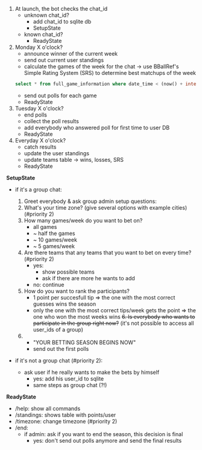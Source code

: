 1. At launch, the bot checks the chat_id
	- unknown chat_id?
		- add chat_id to sqlite db
		- SetupState
	- known chat_id?
		- ReadyState
2. Monday X o'clock?
	- announce winner of the current week
	- send out current user standings
	- calculate the games of the week for the chat ->
	use BBallRef's Simple Rating System (SRS) to determine best matchups of the week
	```sql
	select * from full_game_information where date_time < (now() + interval '7 days') ORDER BY srs_sum desc;  
	```
	- send out polls for each game
	- ReadyState
3. Tuesday X o'clock?
	- end polls
	- collect the poll results
	- add everybody who answered poll for first time to user DB
	- ReadyState
4. Everyday X o'clock? 
	- catch results
	- update the user standings
	- update teams table -> wins, losses, SRS
	- ReadyState



**SetupState**
- if it's a group chat:
	1. Greet everybody & ask group admin setup questions:
	2. What's your time zone? (give several options with example cities) (#priority 2)
	3. How many games/week do you want to bet on? 
		- all games
		- ~ half the games
		- ~ 10 games/week
		- ~ 5 games/week
	4. Are there teams that any teams that you want to bet on every time? (#priority 2)
		- yes: 
			- show possible teams
			- ask if there are more he wants to add
		- no: continue
	5. How do you want to rank the participants? 
		- 1 point per succesfull tip => the one with the most correct guesses wins the season
		- only the one with the most correct tips/week gets the point => the one who won the most weeks wins
	~~6. Is everybody who wants to participate in the group right now?~~ (it's not possible to access all user_ids of a group)
	6. 
		- "YOUR BETTING SEASON BEGINS NOW"
		- send out the first polls



- if it's not a group chat (#priority 2):
	- ask user if he really wants to make the bets by himself
		- yes: add his user_id to sqlite
		- same steps as group chat (?!)

**ReadyState**
- /help: show all commands
- /standings: shows table with points/user
- /timezone: change timezone (#priority 2)
- /end:
	- if admin: ask if you want to end the season, this decision is final
		- yes: don't send out polls anymore and send the final results


